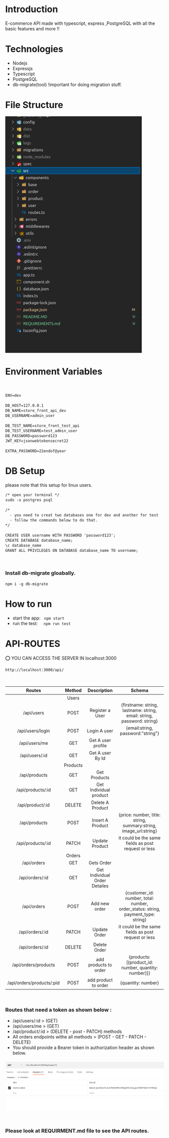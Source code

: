 # Introduction

<p>E-commerce API made with typescript, express ,PostgreSQL with all the basic features and more !!</p>

# Technologies

- Nodejs
- Expressjs
- Typescript
- PostgreSQL
- db-migrate(tool) !important for doing migration stuff.

# File Structure

![file_structure](file_structure.png)

# Environment Variables

&nbsp;

```ENV
ENV=dev

DB_HOST=127.0.0.1
DB_NAME=store_front_api_dev
DB_USERNAME=admin_user

DB_TEST_NAME=store_front_test_api
DB_TEST_USERNAME=test_admin_user
DB_PASSWORD=password123
JWT_KEY=jsonwebtokensecret22

EXTRA_PASSWORD=22endof@year
```
# DB Setup
please note that this setup for linux users.
```
/* open your terminal */
sudo -u postgres psql

/* 
  - you need to creat two databases one for dev and another for test
  - follow the commands below to do that.
*/

CREATE USER username WITH PASSWORD 'password123';
CREATE DATABASE database_name;
\c database_name
GRANT ALL PRIVILEGES ON DATABASE database_name TO username;
```
&nbsp;
### Install db-migrate gloabally.
```
npm i -g db-migrate
```
# How to run 
- start the app:&nbsp;&nbsp; ``` npm start ```
- run the test:&nbsp;&nbsp; ```  npm run test ```

# API-ROUTES

⭕ YOU CAN ACCESS THE SERVER IN localhost:3000
```Base URL
http://localhost:3000/api/
```

&nbsp;

|            Routes             | Method |          Description          |        Schema                    |
| :---------------------------: | :----: | :---------------------------: | :---------------------------:    |
|                               | Users  
|      /api/users               |  POST  |        Register a User        |{firstname: string, lastname: string, email: string, password: string}
|      /api/users/login         |  POST  |         Login A user          |{email:string, password:"string"} |
|      /api/users/me            |  GET   |       Get A user profile      |                                  |
|      /api/users/:id           |  GET   |       Get A user By Id        |                                  |
|                               | Products  
|         /api/products         |  GET   |         Get Products          |
|      /api/products/:id        |  GET   |    Get Individual product     |
|     /api/product/:id          | DELETE |       Delete A Product        |
|      /api/products            |  POST  |       Insert A Product        |{price: number, title: string, summary:string, image_url:string}|
|      /api/products/:id        | PATCH  |        Update Product         | it could be the same fields as post request or less
|                               | Orders  
|      /api/orders              |  GET   |          Gets Order           |
|      /api/orders/:id          |  GET   | Get Individual Order Detailes |
|       /api/orders             |  POST  |     Add new order             |{customer_id: number, total: number, order_status: string, payment_type: string}
|       /api/orders/:id         | PATCH  |      Update Order             | it could be the same fields as post request or less
|       /api/orders/:id         | DELETE |      Delete Order             |
|   /api/orders/products        | POST   |   add products to order       |{products: [{product_id: number, quantity: number}]}
|     /api/orders/products/:pid | POST   |   add product to order        |{quantity: number}

&nbsp;
### Routes that need a token as shown below :  
- /api/users/:id > (GET)
- /api/users/me > (GET)
- /api/product/:id > (DELETE - post - PATCH) methods 
- All orders endpoints withe all methods > (POST - GET - PATCH - DELETE) 
- You should provide a Bearer token in authorization header as shown below.

![file_structure](authorization.png)

&nbsp;
### Please look at REQUIRMENT.md file to see the API routes.